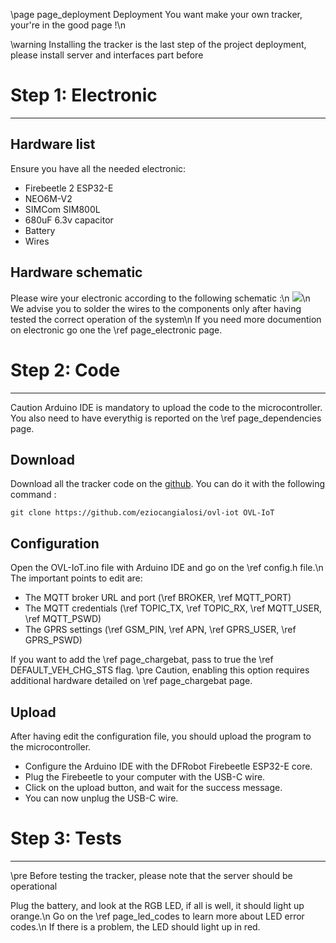 \page page_deployment Deployment
You want make your own tracker, your're in the good page !\n

\warning Installing the tracker is the last step of the project deployment, please install server and interfaces part before

# Step 1: Electronic
***

## Hardware list
Ensure you have all the needed electronic:
 - Firebeetle 2 ESP32-E
 - NEO6M-V2
 - SIMCom SIM800L
 - 680uF 6.3v capacitor
 - Battery 
 - Wires

## Hardware schematic
Please wire your electronic according to the following schematic :\n
<img src="./src/media/electronic_schematic.png">\n
We advise you to solder the wires to the components only after having tested the correct operation of the system\n
If you need more documention on electronic go one the \ref page_electronic page.

# Step 2: Code
***
Caution Arduino IDE is mandatory to upload the code to the microcontroller.
You also need to have everythig is reported on the \ref page_dependencies page.

## Download
Download all the tracker code on the <a href="https://github.com/eziocangialosi/ovl-iot">github</a>. You can do it with the following command :
```
git clone https://github.com/eziocangialosi/ovl-iot OVL-IoT
```
## Configuration
Open the OVL-IoT.ino file with Arduino IDE and go on the \ref config.h file.\n
The important points to edit are:
 - The MQTT broker URL and port (\ref BROKER, \ref MQTT_PORT)
 - The MQTT credentials (\ref TOPIC_TX, \ref TOPIC_RX, \ref MQTT_USER, \ref MQTT_PSWD)
 - The GPRS settings (\ref GSM_PIN, \ref APN, \ref GPRS_USER, \ref GPRS_PSWD)

If you want to add the \ref page_chargebat, pass to true the \ref DEFAULT_VEH_CHG_STS flag.
\pre Caution, enabling this option requires additional hardware detailed on \ref page_chargebat page.

## Upload
After having edit the configuration file, you should upload the program to the microcontroller.
- Configure the Arduino IDE with the DFRobot Firebeetle ESP32-E core.
- Plug the Firebeetle to your computer with the USB-C wire.
- Click on the upload button, and wait for the success message.
- You can now unplug the USB-C wire.

# Step 3: Tests
***
\pre Before testing the tracker, please note that the server should be operational

Plug the battery, and look at the RGB LED, if all is well, it should light up orange.\n
Go on the \ref page_led_codes to learn more about LED error codes.\n
If there is a problem, the LED should light up in red.
